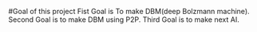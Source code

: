 #Goal of this project
Fist Goal is To make DBM(deep Bolzmann machine).  
Second Goal is to make DBM using P2P.
Third Goal is to make next AI.